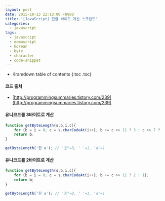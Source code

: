 ```yaml
---
layout: post
date: 2015-10-13 22:10:00 +0900
title: '[JavaScript] 한글 바이트 계산 스크립트'
categories:
  - javascript
tags:
  - javascript
  - ecmascript
  - korean
  - byte
  - character
  - code-snippet
---
```


* Kramdown table of contents
{:toc .toc}

#### 코드 출처

- [http://programmingsummaries.tistory.com/239](http://programmingsummaries.tistory.com/239)

#### 유니코드를 3바이트로 계산

```js
function getByteLength(s,b,i,c){
    for (b = i = 0; c = s.charCodeAt(i++); b += c >> 11 ? 3 : c >> 7 ? 2 : 1);
    return b;
}

getByteLength('한 a'); // '한'=3, ' '=1, 'a'=1
```

#### 유니코드를 2바이트로 계산

```js
function getByteLength(s,b,i,c){
    for (b = i = 0; c = s.charCodeAt(i++); b += c >> 11 ? 2 : 1);
    return b;
}

getByteLength('한 a'); // '한'=2, ' '=1, 'a'=1
```
